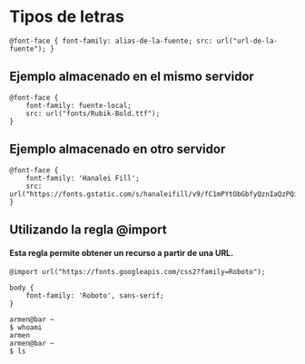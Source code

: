 # Tipos de letras
`
@font-face {
    font-family: alias-de-la-fuente;
    src: url("url-de-la-fuente");
}
`
## Ejemplo almacenado en el mismo servidor
```
@font-face {
    font-family: fuente-local;
    src: url("fonts/Rubik-Bold.ttf");
}
```
## Ejemplo almacenado en otro servidor
```
@font-face {
    font-family: 'Hanalei Fill';
    src: url("https://fonts.gstatic.com/s/hanaleifill/v9/fC1mPYtObGbfyQznIaQzPQi8UAjA.woff2");
}
```
## Utilizando la regla @import
#### Esta regla permite obtener un recurso a partir de una URL.

```
@import url("https://fonts.googleapis.com/css2?family=Roboto");

body {
    font-family: 'Roboto', sans-serif;
}
```

```console
armen@bar ~
$ whoami
armen
armen@bar ~
$ ls
```